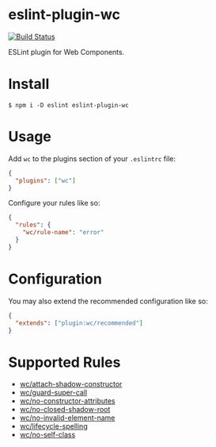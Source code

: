 # eslint-plugin-wc

[![Build Status](https://travis-ci.com/43081j/eslint-plugin-wc.svg?branch=master)](https://travis-ci.com/43081j/eslint-plugin-wc)

ESLint plugin for Web Components.

# Install

```
$ npm i -D eslint eslint-plugin-wc
```

# Usage

Add `wc` to the plugins section of your `.eslintrc` file:

```json
{
  "plugins": ["wc"]
}
```

Configure your rules like so:

```json
{
  "rules": {
    "wc/rule-name": "error"
  }
}
```

# Configuration

You may also extend the recommended configuration like so:

```json
{
  "extends": ["plugin:wc/recommended"]
}
```

# Supported Rules

- [wc/attach-shadow-constructor](docs/rules/attach-shadow-constructor.md)
- [wc/guard-super-call](docs/rules/guard-super-call.md)
- [wc/no-constructor-attributes](docs/rules/no-constructor-attributes.md)
- [wc/no-closed-shadow-root](docs/rules/no-closed-shadow-root.md)
- [wc/no-invalid-element-name](docs/rules/no-invalid-element-name.md)
- [wc/lifecycle-spelling](docs/lifecycle-spelling.md)
- [wc/no-self-class](docs/rules/no-self-class.md)
